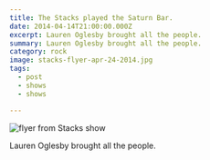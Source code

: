 ```yaml
---
title: The Stacks played the Saturn Bar.
date: 2014-04-14T21:00:00.000Z
excerpt: Lauren Oglesby brought all the people.
summary: Lauren Oglesby brought all the people.
category: rock
image: stacks-flyer-apr-24-2014.jpg
tags:
  - post 
  - shows
  - shows

---
```


![flyer from Stacks show](/static/images/stacks-flyer-apr-24-2014.jpg "flyer from Stacks show")

Lauren Oglesby brought all the people.